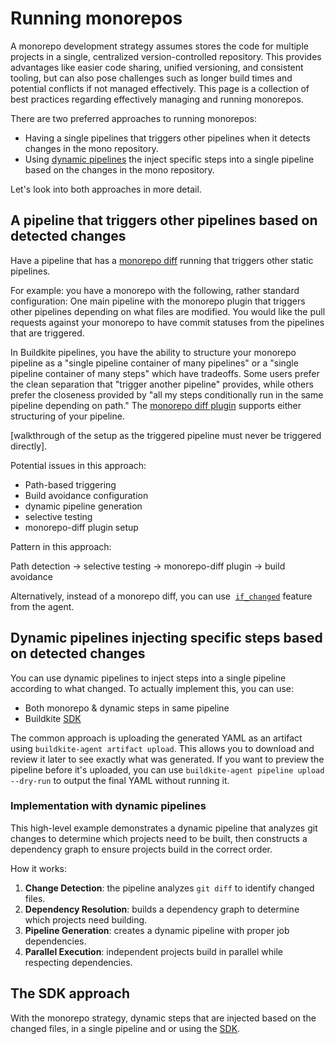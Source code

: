 # Running monorepos

A monorepo development strategy assumes stores the code for multiple projects in a single, centralized version-controlled repository. This provides advantages like easier code sharing, unified versioning, and consistent tooling, but can also pose challenges such as longer build times and potential conflicts if not managed effectively. This page is a collection of best practices regarding effectively managing and running monorepos.

There are two preferred approaches to running monorepos:

* Having a single pipelines that triggers other pipelines when it detects changes in the mono repository.
* Using [dynamic pipelines](/docs/pipelines/defining-steps#dynamic-pipelines) the inject specific steps into a single pipeline based on the changes in the mono repository.

Let's look into both approaches in more detail.

## A pipeline that triggers other pipelines based on detected changes

Have a pipeline that has a [monorepo diff](https://buildkite.com/resources/plugins/buildkite-plugins/monorepo-diff-buildkite-plugin/) running that triggers other static pipelines.

For example: you have a monorepo with the following, rather standard configuration:
One main pipeline with the monorepo plugin that triggers other pipelines depending on what files are modified.
You would like the pull requests against your monorepo to have commit statuses from the pipelines that are triggered.

In Buildkite pipelines, you have the ability to structure your monorepo pipeline as a "single pipeline container of many pipelines" or a "single pipeline container of many steps" which have tradeoffs. Some users prefer the clean separation that "trigger another pipeline" provides, while others prefer the closeness provided by "all my steps conditionally run in the same pipeline depending on path." The [monorepo diff plugin](https://buildkite.com/resources/plugins/buildkite-plugins/monorepo-diff-buildkite-plugin/) supports either structuring of your pipeline.

[walkthrough of the setup as the triggered pipeline must never be triggered directly].

Potential issues in this approach:

* Path-based triggering
* Build avoidance configuration
* dynamic pipeline generation
* selective testing
* monorepo-diff plugin setup

Pattern in this approach:

Path detection → selective testing → monorepo-diff plugin → build avoidance

Alternatively, instead of a monorepo diff, you can use  [`if_changed`](/docs/agent/v3/cli-pipeline#apply-if-changed) feature from the agent.

## Dynamic pipelines injecting specific steps based on detected changes

You can use dynamic pipelines to inject steps into a single pipeline according to what changed. To actually implement this, you can use:

* Both monorepo & dynamic steps in same pipeline
* Buildkite [SDK](/docs/pipelines/configure/dynamic-pipelines/sdk)

The common approach is uploading the generated YAML as an artifact using `buildkite-agent artifact upload`. This allows you to download and review it later to see exactly what was generated. If you want to preview the pipeline before it's uploaded, you can use `buildkite-agent pipeline upload --dry-run` to output the final YAML without running it.

### Implementation with dynamic pipelines

This high-level example demonstrates a dynamic pipeline that analyzes git changes to determine which projects need to be built, then constructs a dependency graph to ensure projects build in the correct order.

How it works:

1. **Change Detection**: the pipeline analyzes `git diff` to identify changed files.
1. **Dependency Resolution**: builds a dependency graph to determine which projects need building.
1. **Pipeline Generation**: creates a dynamic pipeline with proper job dependencies.
1. **Parallel Execution**: independent projects build in parallel while respecting dependencies.

## The SDK approach

With the monorepo strategy, dynamic steps that are injected based on the changed files, in a single pipeline and or using the [SDK](/docs/pipelines/configure/dynamic-pipelines/sdk).
